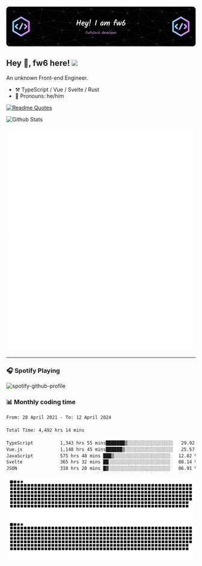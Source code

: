 ![Header](github-header-image.png)

## Hey 👋, fw6 here! <img src="https://github.githubassets.com/images/mona-whisper.gif" height="24" />


An unknown Front-end Engineer.

-   :hammer_and_pick: TypeScript / Vue / Svelte / Rust
-   :man: Pronouns: he/him


[![Readme Quotes](https://quotes-github-readme.vercel.app/api?type=horizontal&theme=algolia)](https://github.com/piyushsuthar/github-readme-quotes)



![Github Stats](https://github-readme-stats.vercel.app/api?username=fw6&bg_color=30,e96443,904e95&title_color=fff&text_color=fff)

![](https://raw.githubusercontent.com/fw6/github-stats-transparent/output/generated/overview.svg)
![](https://raw.githubusercontent.com/fw6/github-stats-transparent/output/generated/languages.svg)


---

### 🎧 Spotify Playing

<!-- ![spotify-github-profile](/img/default.svg) -->

![spotify-github-profile](https://spotify-github-profile.vercel.app/api/view.svg?uid=r6wn4hdvypv0lkzyrj0e0pjct&cover_image=true&theme=default&show_offline=true&background_color=9a10ad&interchange=true&bar_color_cover=true)



### :bar_chart: Monthly coding time 

<!--START_SECTION:waka-->

```txt
From: 28 April 2021 - To: 12 April 2024

Total Time: 4,492 hrs 14 mins

TypeScript          1,343 hrs 55 mins███████▒░░░░░░░░░░░░░░░░░   29.92 %
Vue.js              1,148 hrs 45 mins██████▒░░░░░░░░░░░░░░░░░░   25.57 %
JavaScript          575 hrs 48 mins ███▒░░░░░░░░░░░░░░░░░░░░░   12.82 %
Svelte              365 hrs 32 mins ██░░░░░░░░░░░░░░░░░░░░░░░   08.14 %
JSON                310 hrs 20 mins █▓░░░░░░░░░░░░░░░░░░░░░░░   06.91 %
```

<!--END_SECTION:waka-->




![github contribution grid snake animation](https://raw.githubusercontent.com/platane/platane/output/github-contribution-grid-snake-dark.svg#gh-dark-mode-only)![github contribution grid snake animation](https://raw.githubusercontent.com/platane/platane/output/github-contribution-grid-snake.svg#gh-light-mode-only)
